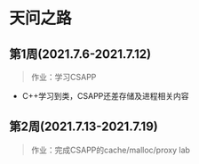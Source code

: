 # 天问之路

## 第1周(2021.7.6-2021.7.12)

> 作业：学习CSAPP

- C++学习到类，CSAPP还差存储及进程相关内容

## 第2周(2021.7.13-2021.7.19)

> 作业：完成CSAPP的cache/malloc/proxy lab



